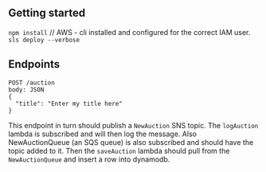 

## Getting started
`npm install`
// AWS - cli installed and configured for the correct IAM user.
`sls deploy --verbose`

## Endpoints

```
POST /auction   
body: JSON
{
  "title": "Enter my title here"
}
```
This endpoint in turn should publish a `NewAuction` SNS topic.
The `logAuction` lambda is subscribed and will then log the message.
Also NewAuctionQueue (an SQS queue) is also subscribed and should have the topic added to it.
Then the `saveAuction` lambda should pull from the `NewAuctionQueue` and insert a row into dynamodb.